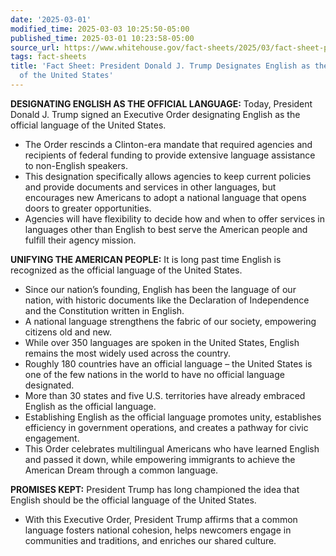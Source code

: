 ```yaml
---
date: '2025-03-01'
modified_time: 2025-03-03 10:25:50-05:00
published_time: 2025-03-01 10:23:58-05:00
source_url: https://www.whitehouse.gov/fact-sheets/2025/03/fact-sheet-president-donald-j-trump-designates-english-as-the-official-language-of-the-united-states/
tags: fact-sheets
title: 'Fact Sheet: President Donald J. Trump Designates English as the Official Language
  of the United States'
---
```

 
**DESIGNATING ENGLISH AS THE OFFICIAL LANGUAGE:** Today, President
Donald J. Trump signed an Executive Order designating English as the
official language of the United States.

-   The Order rescinds a Clinton-era mandate that required agencies and
    recipients of federal funding to provide extensive language
    assistance to non-English speakers.  
-   This designation specifically allows agencies to keep current
    policies and provide documents and services in other languages, but
    encourages new Americans to adopt a national language that opens
    doors to greater opportunities.
-   Agencies will have flexibility to decide how and when to offer
    services in languages other than English to best serve the American
    people and fulfill their agency mission.

**UNIFYING THE AMERICAN PEOPLE:** It is long past time English is
recognized as the official language of the United States.

-   Since our nation’s founding, English has been the language of our
    nation, with historic documents like the Declaration of Independence
    and the Constitution written in English.
-   A national language strengthens the fabric of our society,
    empowering citizens old and new.
-   While over 350 languages are spoken in the United States, English
    remains the most widely used across the country.
-   Roughly 180 countries have an official language – the United States
    is one of the few nations in the world to have no official language
    designated.
-   More than 30 states and five U.S. territories have already embraced
    English as the official language.
-   Establishing English as the official language promotes unity,
    establishes efficiency in government operations, and creates a
    pathway for civic engagement.
-   This Order celebrates multilingual Americans who have learned
    English and passed it down, while empowering immigrants to achieve
    the American Dream through a common language.

**PROMISES KEPT:** President Trump has long championed the idea that
English should be the official language of the United States.

-   With this Executive Order, President Trump affirms that a common
    language fosters national cohesion, helps newcomers engage in
    communities and traditions, and enriches our shared culture.
